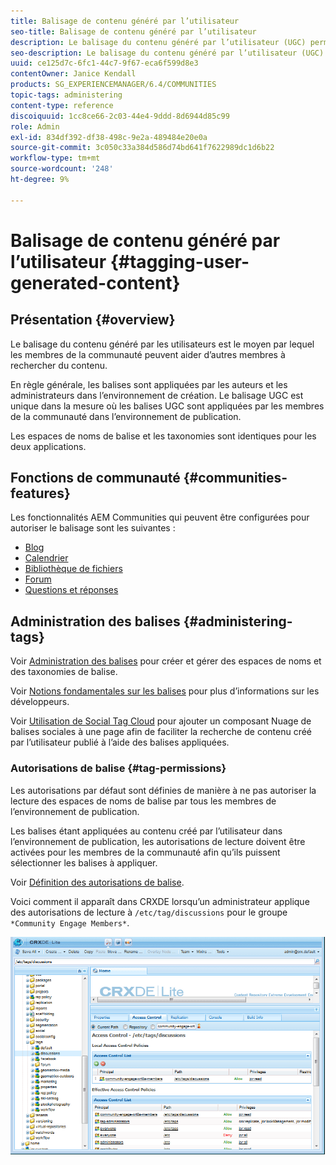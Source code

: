 ```yaml
---
title: Balisage de contenu généré par l’utilisateur
seo-title: Balisage de contenu généré par l’utilisateur
description: Le balisage du contenu généré par l’utilisateur (UGC) permet aux membres de la communauté d’aider d’autres membres à rechercher du contenu.
seo-description: Le balisage du contenu généré par l’utilisateur (UGC) permet aux membres de la communauté d’aider d’autres membres à rechercher du contenu.
uuid: ce125d7c-6fc1-44c7-9f67-eca6f599d8e3
contentOwner: Janice Kendall
products: SG_EXPERIENCEMANAGER/6.4/COMMUNITIES
topic-tags: administering
content-type: reference
discoiquuid: 1cc8ce66-2c03-44e4-9ddd-8d6944d85c99
role: Admin
exl-id: 834df392-df38-498c-9e2a-489484e20e0a
source-git-commit: 3c050c33a384d586d74bd641f7622989dc1d6b22
workflow-type: tm+mt
source-wordcount: '248'
ht-degree: 9%

---
```


# Balisage de contenu généré par l’utilisateur {#tagging-user-generated-content}

## Présentation {#overview}

Le balisage du contenu généré par les utilisateurs est le moyen par lequel les membres de la communauté peuvent aider d’autres membres à rechercher du contenu.

En règle générale, les balises sont appliquées par les auteurs et les administrateurs dans l’environnement de création. Le balisage UGC est unique dans la mesure où les balises UGC sont appliquées par les membres de la communauté dans l’environnement de publication.

Les espaces de noms de balise et les taxonomies sont identiques pour les deux applications.

## Fonctions de communauté {#communities-features}

Les fonctionnalités AEM Communities qui peuvent être configurées pour autoriser le balisage sont les suivantes :

* [Blog](blog-feature.md)
* [Calendrier](calendar.md)
* [Bibliothèque de fichiers](file-library.md)
* [Forum](forum.md#configuretheaddedforum)
* [Questions et réponses](working-with-qna.md)

## Administration des balises {#administering-tags}

Voir [Administration des balises](../../help/sites-administering/tags.md#tagging-console) pour créer et gérer des espaces de noms et des taxonomies de balise.

Voir [Notions fondamentales sur les balises](tag.md) pour plus d’informations sur les développeurs.

Voir [Utilisation de Social Tag Cloud](tagcloud.md) pour ajouter un composant Nuage de balises sociales à une page afin de faciliter la recherche de contenu créé par l’utilisateur publié à l’aide des balises appliquées.

### Autorisations de balise {#tag-permissions}

Les autorisations par défaut sont définies de manière à ne pas autoriser la lecture des espaces de noms de balise par tous les membres de l’environnement de publication.

Les balises étant appliquées au contenu créé par l’utilisateur dans l’environnement de publication, les autorisations de lecture doivent être activées pour les membres de la communauté afin qu’ils puissent sélectionner les balises à appliquer.

Voir [Définition des autorisations de balise](../../help/sites-administering/tags.md#setting-tag-permissions).

Voici comment il apparaît dans CRXDE lorsqu’un administrateur applique des autorisations de lecture à `/etc/tag/discussions` pour le groupe `*Community Engage Members*`.

![chlimage_1-74](assets/chlimage_1-74.png)
